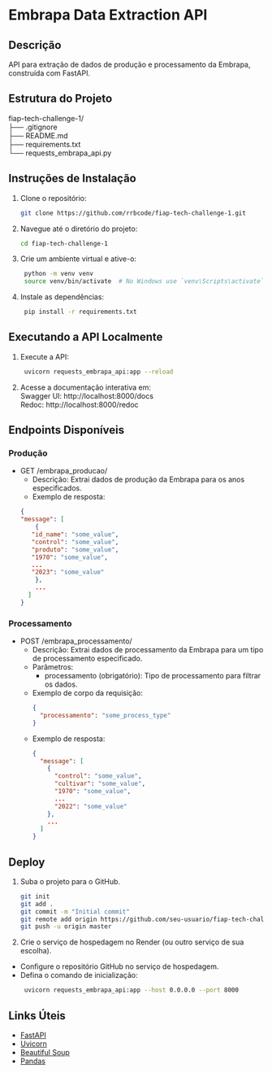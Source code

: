 # Embrapa Data Extraction API

## Descrição
API para extração de dados de produção e processamento da Embrapa, construída com FastAPI.

## Estrutura do Projeto
fiap-tech-challenge-1/ <br />
├── .gitignore <br />
├── README.md <br />
├── requirements.txt <br />
└── requests_embrapa_api.py <br />


## Instruções de Instalação

1. Clone o repositório:
   ```bash
   git clone https://github.com/rrbcode/fiap-tech-challenge-1.git
   
2. Navegue até o diretório do projeto:
   ```bash
   cd fiap-tech-challenge-1

3. Crie um ambiente virtual e ative-o:
   ```bash
    python -m venv venv
    source venv/bin/activate  # No Windows use `venv\Scripts\activate`

4. Instale as dependências:
   ```bash
    pip install -r requirements.txt

## Executando a API Localmente

1. Execute a API:
   ```bash
    uvicorn requests_embrapa_api:app --reload

2. Acesse a documentação interativa em: <br />
   Swagger UI: http://localhost:8000/docs <br />
   Redoc: http://localhost:8000/redoc <br />

## Endpoints Disponíveis

### Produção
- GET /embrapa_producao/
   - Descrição: Extrai dados de produção da Embrapa para os anos especificados.
   - Exemplo de resposta:
   ```json
   {
  "message": [
       {
      "id_name": "some_value",
      "control": "some_value",
      "produto": "some_value",
      "1970": "some_value",
      ...
      "2023": "some_value"
       },
       ...
     ]
   }

### Processamento
- POST /embrapa_processamento/
   - Descrição: Extrai dados de processamento da Embrapa para um tipo de processamento especificado.
   - Parâmetros:
     - processamento (obrigatório): Tipo de processamento para filtrar os dados.
   - Exemplo de corpo da requisição:
      ```json
      {
        "processamento": "some_process_type"
      }
   - Exemplo de resposta:
      ```json
      {
        "message": [
          {
            "control": "some_value",
            "cultivar": "some_value",
            "1970": "some_value",
            ...
            "2022": "some_value"
          },
          ...
        ]
      }

## Deploy

1. Suba o projeto para o GitHub.
   ```bash
   git init
   git add .
   git commit -m "Initial commit"
   git remote add origin https://github.com/seu-usuario/fiap-tech-challenge-1.git
   git push -u origin master

2. Crie o serviço de hospedagem no Render (ou outro serviço de sua escolha).
- Configure o repositório GitHub no serviço de hospedagem.
- Defina o comando de inicialização:
  ```bash
   uvicorn requests_embrapa_api:app --host 0.0.0.0 --port 8000

## Links Úteis

- [FastAPI](https://fastapi.tiangolo.com/)
- [Uvicorn](https://www.uvicorn.org/)
- [Beautiful Soup](https://beautiful-soup-4.readthedocs.io/en/latest/)
- [Pandas](https://pandas.pydata.org/)
